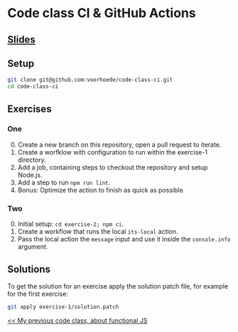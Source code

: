 # Code class CI & GitHub Actions

## [Slides](https://voorhoede.github.io/code-class-ci/)

## Setup
```sh
git clone git@github.com:voorhoede/code-class-ci.git
cd code-class-ci
```

## Exercises

### One
0. Create a new branch on this repository, open a pull request to iterate.
0. Create a worfklow with configuration to run within the exercise-1 directory.
0. Add a job, containing steps to checkout the repository and setup Node.js.
0. Add a step to run `npm run lint`.
0. Bonus: Optimize the action to finish as quick as possible.

### Two
0. Initial setup: `cd exercise-2; npm ci`.
0. Create a workflow that runs the local `its-local` action.
0. Pass the local action the `message` input and use it inside the `console.info` argument.

## Solutions
To get the solution for an exercise apply the solution patch file, for example for the first exercise:
```sh
git apply exercise-1/solution.patch
```

[*<<* My previous code class, about functional JS](https://github.com/voorhoede/code-class-funfunctional-js)
